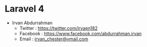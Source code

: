 # Laravel 4 #

*  Irvan Abdurrahman
	*	Twitter	: https://twitter.com/irvaen182
	* 	Facebook : https://www.facebook.com/abdurrahman.irvan
	*	Email : irvan_chester@ymail.com